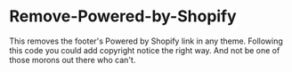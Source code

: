 # Remove-Powered-by-Shopify
This removes the footer's Powered by Shopify link in any theme.
Following this code you could add copyright notice the right way.
And not be one of those morons out there who can't.
